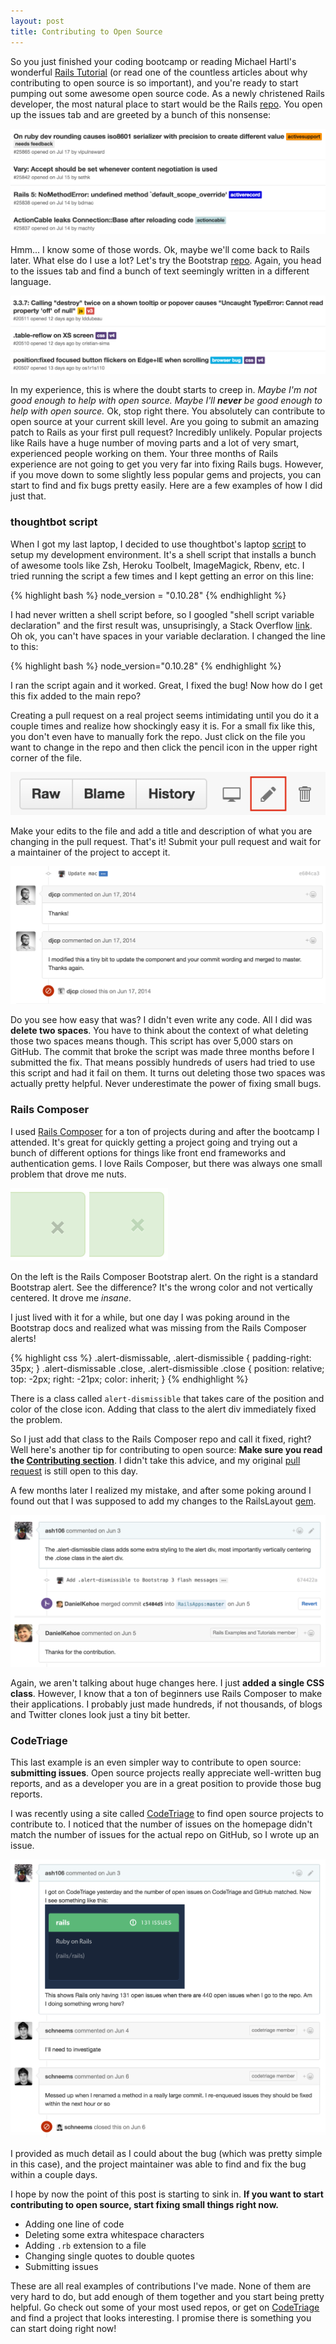 ```yaml
---
layout: post
title: Contributing to Open Source
---
```


So you just finished your coding bootcamp or reading Michael Hartl's wonderful [Rails Tutorial](https://www.railstutorial.org/) (or read one of the countless articles about why contributing to open source is so important), and you're ready to start pumping out some awesome open source code. As a newly christened Rails developer, the most natural place to start would be the Rails [repo](https://github.com/rails/rails). You open up the issues tab and are greeted by a bunch of this nonsense:

![Rails issues](/assets/rails_issues.png)

Hmm... I know some of those words. Ok, maybe we'll come back to Rails later. What else do I use a lot? Let's try the Bootstrap [repo](https://github.com/twbs/bootstrap). Again, you head to the issues tab and find a bunch of text seemingly written in a different language.

![Bootstrap issues](/assets/bootstrap_issues.png)

In my experience, this is where the doubt starts to creep in. *Maybe I'm not good enough to help with open source. Maybe I'll **never** be good enough to help with open source.* Ok, stop right there. You absolutely can contribute to open source at your current skill level. Are you going to submit an amazing patch to Rails as your first pull request? Incredibly unlikely. Popular projects like Rails have a huge number of moving parts and a lot of very smart, experienced people working on them. Your three months of Rails experience are not going to get you very far into fixing Rails bugs. However, if you move down to some slightly less popular gems and projects, you can start to find and fix bugs pretty easily. Here are a few examples of how I did just that.

### thoughtbot script

When I got my last laptop, I decided to use thoughtbot's laptop [script](https://github.com/thoughtbot/laptop) to setup my development environment. It's a shell script that installs a bunch of awesome tools like Zsh, Heroku Toolbelt, ImageMagick, Rbenv, etc. I tried running the script a few times and I kept getting an error on this line:

{% highlight bash %}
node_version = "0.10.28"
{% endhighlight %}

I had never written a shell script before, so I googled "shell script variable declaration" and the first result was, unsuprisingly, a Stack Overflow [link](http://stackoverflow.com/questions/2268104/bash-script-variable-declaration-command-not-found). Oh ok, you can't have spaces in your variable declaration. I changed the line to this:

{% highlight bash %}
node_version="0.10.28"
{% endhighlight %}

I ran the script again and it worked. Great, I fixed the bug! Now how do I get this fix added to the main repo?

Creating a pull request on a real project seems intimidating until you do it a couple times and realize how shockingly easy it is. For a small fix like this, you don't even have to manually fork the repo. Just click on the file you want to change in the repo and then click the pencil icon in the upper right corner of the file.

![GitHub buttons](/assets/github_buttons.png)

Make your edits to the file and add a title and description of what you are changing in the pull request. That's it! Submit your pull request and wait for a maintainer of the project to accept it. 

![thoughtbot pull request](/assets/thoughtbot_pull_request.png)

Do you see how easy that was? I didn't even write any code. All I did was **delete two spaces**. You have to think about the context of what deleting those two spaces means though. This script has over 5,000 stars on GitHub. The commit that broke the script was made three months before I submitted the fix. That means possibly hundreds of users had tried to use this script and had it fail on them. It turns out deleting those two spaces was actually pretty helpful. Never underestimate the power of fixing small bugs.

### Rails Composer

I used [Rails Composer](https://github.com/RailsApps/rails-composer) for a ton of projects during and after the bootcamp I attended. It's great for quickly getting a project going and trying out a bunch of different options for things like front end frameworks and authentication gems. I love Rails Composer, but there was always one small problem that drove me nuts.

![Bootstrap alert with and without alert-dismissible class](/assets/bootstrap_alerts.png)

On the left is the Rails Composer Bootstrap alert. On the right is a standard Bootstrap alert. See the difference? It's the wrong color and not vertically centered. It drove me *insane*.

I just lived with it for a while, but one day I was poking around in the Bootstrap docs and realized what was missing from the Rails Composer alerts!

{% highlight css %}
.alert-dismissable,
.alert-dismissible {
  padding-right: 35px;
}
.alert-dismissable .close,
.alert-dismissible .close {
  position: relative;
  top: -2px;
  right: -21px;
  color: inherit;
}
{% endhighlight %}

There is a class called `alert-dismissible` that takes care of the position and color of the close icon. Adding that class to the alert div immediately fixed the problem. 

So I just add that class to the Rails Composer repo and call it fixed, right? Well here's another tip for contributing to open source: **Make sure you read the [Contributing section](https://github.com/RailsApps/rails-composer#contributing)**. I didn't take this advice, and my original [pull request](https://github.com/RailsApps/rails-composer/pull/229) is still open to this day.

A few months later I realized my mistake, and after some poking around I found out that I was supposed to add my changes to the RailsLayout [gem](https://github.com/RailsApps/rails_layout).

![RailsLayout pull request](/assets/rails_layout_pull_request.png)

Again, we aren't talking about huge changes here. I just **added a single CSS class**. However, I know that a ton of beginners use Rails Composer to make their applications. I probably just made hundreds, if not thousands, of blogs and Twitter clones look just a tiny bit better.

### CodeTriage

This last example is an even simpler way to contribute to open source: **submitting issues**. Open source projects really appreciate well-written bug reports, and as a developer you are in a great position to provide those bug reports.

I was recently using a site called [CodeTriage](https://www.codetriage.com/) to find open source projects to contribute to. I noticed that the number of issues on the homepage didn't match the number of issues for the actual repo on GitHub, so I wrote up an issue.

![CodeTriage issue](/assets/code_triage_issue.png)

I provided as much detail as I could about the bug (which was pretty simple in this case), and the project maintainer was able to find and fix the bug within a couple days.

I hope by now the point of this post is starting to sink in. **If you want to start contributing to open source, start fixing small things right now.** 

- Adding one line of code
- Deleting some extra whitespace characters
- Adding `.rb` extension to a file
- Changing single quotes to double quotes
- Submitting issues

These are all real examples of contributions I've made. None of them are very hard to do, but add enough of them together and you start being pretty helpful. Go check out some of your most used repos, or get on [CodeTriage](https://www.codetriage.com/) and find a project that looks interesting. I promise there is something you can start doing right now!
